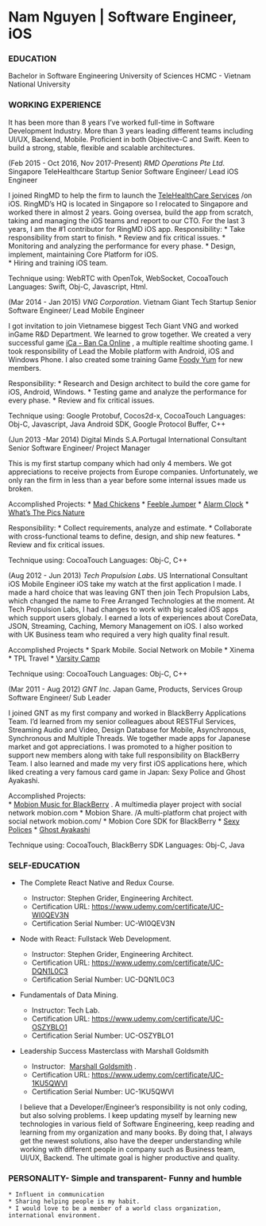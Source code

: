 # Nam Nguyen | Software Engineer, iOS

### EDUCATION	
Bachelor in Software Engineering
University of Sciences HCMC - Vietnam National University

### WORKING EXPERIENCE

It has been more than 8 years I’ve worked full-time in Software Development Industry. More than 3 years leading different teams including UI/UX, Backend, Mobile.
Proficient in both Objective-C and Swift. Keen to build a strong, stable, flexible and scalable architectures.

(Feb 2015 - Oct 2016, Nov 2017-Present)
*RMD Operations Pte Ltd*. Singapore TeleHealthcare Startup 
Senior Software Engineer/ Lead iOS Engineer

I joined RingMD to help the firm to launch the [TeleHealthCare Services](https://itunes.apple.com/sg/app/ringmd/id878900126?mt=8) /on iOS. RingMD’s HQ is located in Singapore so I relocated to Singapore and worked there in almost 2 years. Going oversea, build the app from scratch, taking and managing the iOS teams and report to our CTO.
For the last 3 years, I am the #1 contributor for RingMD iOS app.
Responsibility:
	* Take responsibility from start to finish.
	* Review and fix critical issues.
	* Monitoring and analyzing the performance for every phase.
	* Design, implement, maintaining Core Platform for iOS. 	 
	* Hiring and training iOS team.

Technique using: WebRTC with OpenTok, WebSocket, CocoaTouch
Languages: Swift, Obj-C, Javascript, Html.
	
(Mar 2014 - Jan 2015)
*VNG Corporation*. Vietnam Giant Tech Startup
Senior Software Engineer/ Lead Mobile Engineer

I got invitation to join Vietnamese biggest Tech Giant VNG and worked inGame R&D Department. We learned to grow together. We created a very successful game  [iCa - Ban Ca Online](https://itunes.apple.com/us/app/ica-ban-ca-online/id1004920221?mt=8) , a multiple realtime shooting game. I took responsibility of Lead the Mobile platform with Android, iOS and Windows Phone. I also created some training Game [Foody Yum](https://itunes.apple.com/ca/app/foody-yum-yum/id935336873?mt=8) for new members.

Responsibility:
	* Research and Design architect to build the core game for iOS, Android, Windows.
	* Testing game and analyze the performance for every phase.
	* Review and fix critical issues.
	
Technique using: Google Protobuf, Cocos2d-x, CocoaTouch
Languages: Obj-C, Javascript, Java Android SDK, Google Protocol Buffer, C++

(Jun 2013 -Mar 2014)
Digital Minds S.A.Portugal International Consultant
Senior Software Engineer/ Project Manager

This is my first startup company which had only 4 members. We got appreciations to receive projects 	from Europe companies. Unfortunately, we only ran the firm in less than a year before some internal 	issues made us broken.

Accomplished Projects:
	*  [Mad Chickens](https://itunes.apple.com/us/app/mad-chickens./id664455454?mt=8) 
	*  [Feeble Jumper](https://itunes.apple.com/app/id722028595?mt=8) 
	*  [Alarm Clock](https://itunes.apple.com/us/app/world-alarm-clock-+/id788451905?mt=8) 
	*  [What’s The Pics Nature](https://itunes.apple.com/us/app/what-the-pic-nature/id736614012?mt=8) 
	
Responsibility:
	* Collect requirements, analyze and estimate.
	* Collaborate with cross-functional teams to define, design, and ship new features.
	* Review and fix critical issues.

Technique using: CocoaTouch
Languages: Obj-C, C++	

(Aug 2012 - Jun 2013)
*Tech Propulsion Labs*. US International Consultant
iOS Mobile Engineer
iOS take my watch at the first application I made. I made a hard choice that was leaving GNT then join Tech Propulsion Labs, which changed the name to Free Arranged Technologies at the moment. At Tech Propulsion Labs, I had changes to work with big scaled iOS apps which support users globaly. I earned a lots of experiences about CoreData, JSON, Streaming, Caching, Memory Management on iOS. I also worked with UK Business team who required a very high quality final result.

Accomplished Projects
	* Spark Mobile. Social Network on Mobile
	* Xinema
	* TPL Travel
	*  [Varsity Camp](https://itunes.apple.com/us/app/myvarsity/id632532357?mt=8) 

Technique using: CocoaTouch
Languages: Obj-C, C++

(Mar 2011 - Aug 2012)
*GNT Inc*. Japan Game, Products, Services Group
Software Engineer/ Sub Leader

I joined GNT as my first company and worked in BlackBerry Applications Team. I’d learned from my 	senior colleagues about RESTFul Services, Streaming Audio and Video, Design Database for Mobile, 	Asynchronous, Synchronous and Multiple Threads. We together made apps for Japanese market and 	got appreciations. I was promoted to a higher position to support new members along with take full responsibility on BlackBerry Team. 
	I also learned and made my very first iOS applications here, which liked creating a very famous card 	game in Japan: Sexy Police and Ghost Ayakashi.

Accomplished Projects:								
	*  [Mobion Music for BlackBerry](https://appworld.blackberry.com/webstore/content/54946/?lang=en) . A multimedia player project with social network mobion.com
	* Mobion Share. /A multi-platform chat project with social network mobion.com/
	* Mobion Core SDK for BlackBerry
	*  [Sexy Polices](https://play.google.com/store/apps/details?id=jp.mobigame.policegirl.adr) 
	*  [Ghost Ayakashi](https://itunes.apple.com/app/ayakashi-ghost-guild/id528404229?ign-mpt=uo%3D8) 


Technique using: CocoaTouch, BlackBerry SDK
Languages: Obj-C, Java

### SELF-EDUCATION	

* The Complete React Native and Redux Course.
	* Instructor: Stephen Grider, Engineering Architect.
	* Certification URL: https://www.udemy.com/certificate/UC-WI0QEV3N
	* Certification Serial Number: UC-WI0QEV3N
* Node with React: Fullstack Web Development.
	* Instructor: Stephen Grider, Engineering Architect.
	* Certification URL: https://www.udemy.com/certificate/UC-DQN1L0C3
	* Certification Serial Number: UC-DQN1L0C3
* Fundamentals of Data Mining.
	* Instructor: Tech Lab.
	* Certification URL: https://www.udemy.com/certificate/UC-OSZYBLO1
	* Certification Serial Number: UC-OSZYBLO1
* Leadership Success Masterclass with Marshall Goldsmith
	* Instructor:  [Marshall Goldsmith](https://www.udemy.com/user/luke-j-joerger/) .
	* Certification URL: https://www.udemy.com/certificate/UC-1KU5QWVI
	* Certification Serial Number: UC-1KU5QWVI

	I believe that a Developer/Engineer’s responsibility is not only coding, but also solving problems. I keep updating myself by learning new technologies in various field of Software Engineering, keep reading and learning from my organization and many books. By doing that, I always get the newest solutions, also have the deeper understanding while working with different people in company such as Business team, UI/UX, Backend. The ultimate goal is higher productive and quality.

### PERSONALITY- Simple and transparent- Funny and humble

	* Influent in communication
	* Sharing helping people is my habit. 
	* I would love to be a member of a world class organization, international environment.
